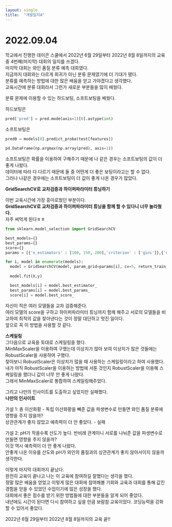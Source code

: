 ```yaml
---
layout: single
title:  "개발일지4"
---
```


# 2022.09.04


학교에서 진행한 데이콘 스쿨에서 2022년 6월 29일부터 2022년 8월 8일까지의 교육 중 4번째(마지막) 대회의 일지를 쓰겠다.  
마지막 대회는 와인 품질 분류 예측 대회였다.  
지금까지 대회와는 다르게 회귀가 아닌 분류 문제였기에 더 기대가 됐다.  
분류를 예측하는 방법에 대한 많은 배움을 얻고 가야겠다고 생각했다.  
교육시간에 분류 대회라서 그런가 새로운 부분들을 많이 배웠다.

분류 문제에 이용할 수 있는 하드보팅, 소프트보팅을 배웠다.

하드보팅은
```python
pred['pred'] = pred.mode(axis=1)[0].astype(int)
```
소프트보팅은
```python
pred0 = models[0].predict_proba(test[features])

pd.DataFrame(np.argmax(np.array(pred), axis=1))
```
소프트보팅은 확률을 이용하여 구해주기 때문에 나 같은 경우는 소프트보팅의 값이 더 좋게 나왔다.  
데이터에 따라 다 다르기 때문에 둘 중 어떤게 더 좋은 보팅이라고는 할 수 없다.  
그러나 나같은 경우에는 소프트보팅이 더 값이 좋게 나온 경우가 많았다.

**GridSearchCV로 교차검증과 하이퍼파라미터 튜닝하기**

이번 교육시간에 가장 흥미로웠던 부분이다.  
**GridSearchCV로 교차검증과 하이퍼파라미터 튜닝을 함께 할 수 있다니 너무 놀라웠다.**  
자주 써먹게 된다ㅎㅎ
```python
from sklearn.model_selection import GridSearchCV

best_models={}
best_params={}
score={}
params = [{'n_estimators' : [100, 150, 200],'criterion' : ['gini']},{'n_estimators' : [150,200],"max_depth": [10,12],"learning_rate" : [0.1]},{}]

for i, model in enumerate(models):
  model = GridSearchCV(model, param_grid=params[i], cv=5, return_train_score=True, verbose=2)
  
  model.fit(X,y)

  best_models[i] = model.best_estimator_
  best_params[i] = model.best_params_
  score[i] = model.best_score_
 ```
자신이 적은 여러 모델들을 교차 검증해준다.  
여러 모델의 score을 구하고 하이퍼파라미터 튜닝까지 함께 해주고 서로의 모델들을 비교하여 최적의 값을 찾아낸다는 것이 정말 대단하고 멋진 일이다.  
앞으로 꼭 이 방법을 사용할 것 같다.

**스케일링**  
그다음으로 교육을 토대로 스케일링을 했다.  
MinMaxScaler을 이용하여 구했는데 이상치가 많아 보여 이상치가 많은 것들에는 RobustScaler을 사용하여 구했다.  
찾아보니 RobustScaler은 이상치가 많을 때 사용하는 스케일링이라고 하여 사용했다.  
내가 아직 RobustScaler을 이용하는 방법에 서툰 것인지 RobustScaler을 이용해 스케일링을 했더니 값이 너무 안 좋게 나왔다.  
그래서 MinMaxScaler로 통합하여 스케일링해주었다.

그리고 나만의 인사이트를 도출하고 싶었지만 실패했다.  
**나만의 인사이트**  

가설 1: 총 이산화황 - 독립 이산화황을 빼준 값을 파생변수로 만들면 와인 품질 분류에 영향을 주지 않을까?  
상관관계가 좋지 않았고 예측력이 더 안 좋았다. - 실패

가설 2: pH가 작을수록 산도가 높다. 반비례 관계이니 서로를 나눠준 값을 파생변수로 만들면 영향을 주지 않을까?  
이것 역시 예측력이 더 안 좋게 나왔다.  
안좋게 나온 이유를 산도와 pH가 와인의 품질과의 상관관계가 좋지 않아서이지 않을까 생각한다.

이렇게 마지막 대회까지 끝났다.  
완전히 교육이 끝나고 나는 이 교육에 참여하길 잘했다는 생각을 했다.  
정말 많은 배움을 얻었고 이렇게 많은 대회에 참여해볼 기회와 교육과 대회를 통해 값진 경험을 얻을 수 있었던 수업이기에 많은 성장을 했다.  
대회에서 좋은 점수를 받기 위한 방법들에 대한 부분들을 알게 되어 좋았다.  
내년에도 시간이 된다면 다시 참여하고 싶을 만큼 보람참 교육이었다. 코딩능력을 강화할 수 있어서 좋았다.  

2022년 6월 29일부터 2022년 8월 8일까지의 교육 끝!!
